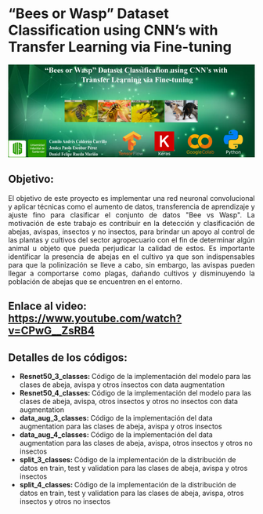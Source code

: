 # “Bees or Wasp” Dataset Classification using CNN’s with Transfer Learning via Fine-tuning

![alt text](https://github.com/jessicaescobar21/beesvswasp/blob/main/banner.png)

## Objetivo: 

<p align=" justify">
El objetivo de este proyecto es implementar una red neuronal convolucional y aplicar técnicas como el aumento de datos, transferencia de aprendizaje y ajuste fino para clasificar el conjunto de datos "Bee vs Wasp". La motivación de este trabajo es contribuir en la detección y clasificación de abejas, avispas, insectos y no insectos, para brindar un apoyo al control de las plantas y cultivos del sector agropecuario con el fin de determinar algún animal u objeto que pueda perjudicar la calidad de estos. Es importante identificar la presencia de abejas en el cultivo ya que son indispensables para que la polinización se lleve a cabo, sin embargo, las avispas pueden llegar a comportarse como plagas, dañando cultivos y disminuyendo la población de abejas que se encuentren en el entorno.</p>

## Enlace al video: https://www.youtube.com/watch?v=CPwG__ZsRB4

## Detalles de los códigos: 

<p align=" justify">
  
  <ul>
  <li> <b> Resnet50_3_classes: </b> Código de la implementación del modelo para las clases de abeja, avispa y otros insectos con data augmentation
  <li> <b> Resnet50_4_classes: </b> Código de la implementación del modelo para las clases de abeja, avispa, otros insectos y otros no insectos con data augmentation
  <li> <b> data_aug_3_classes: </b> Código de la implementación del data augmentation para las clases de abeja, avispa y otros insectos
  <li> <b> data_aug_4_classes: </b> Código de la implementación del data augmentation para las clases de abeja, avispa, otros insectos y otros no insectos
  <li> <b> split_3_classes: </b> Código de la implementación de la distribución de datos en train, test y validation para las clases de abeja, avispa y otros insectos
  <li> <b> split_4_classes: </b> Código de la implementación de la distribución de datos en train, test y validation para las clases de abeja, avispa, otros insectos y otros no insectos
  </ul> 
  
</p>
